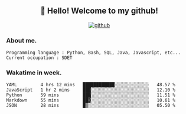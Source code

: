 <h2 align="center">👋 Hello! Welcome to my github! </h2>
<p align="center">
  <a href="https://github.com/usergwen"><img src="https://img.shields.io/badge/GitHub-24292e" alt="github"></a>
</p>

### About me.

```Plain Text
Programming language : Python, Bash, SQL, Java, Javascript, etc...
Current occupation : SDET
```
### Wakatime in week.

<!--START_SECTION:waka-->
```text
YAML         4 hrs 12 mins   ████████████░░░░░░░░░░░░░   48.57 % 
JavaScript   1 hr 2 mins     ███░░░░░░░░░░░░░░░░░░░░░░   12.10 % 
Python       59 mins         ███░░░░░░░░░░░░░░░░░░░░░░   11.51 % 
Markdown     55 mins         ██▓░░░░░░░░░░░░░░░░░░░░░░   10.61 % 
JSON         28 mins         █▒░░░░░░░░░░░░░░░░░░░░░░░   05.50 % 
```
<!--END_SECTION:waka-->
